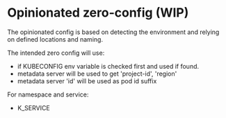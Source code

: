 # Opinionated zero-config (WIP)

The opinionated config is based on detecting the environment and relying on
defined locations and naming.

The intended zero config will use:

- if KUBECONFIG env variable is checked first and used if found.
- metadata server will be used to get 'project-id', 'region' 
- metadata server 'id' will be used as pod id suffix

For namespace and service:
- K_SERVICE

